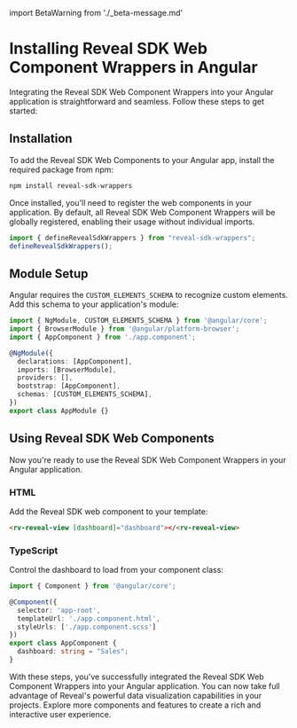 import BetaWarning from './_beta-message.md'

# Installing Reveal SDK Web Component Wrappers in Angular

<BetaWarning />

Integrating the Reveal SDK Web Component Wrappers into your Angular application is straightforward and seamless. Follow these steps to get started:

## Installation

To add the Reveal SDK Web Components to your Angular app, install the required package from npm:

```bash npm2yarn
npm install reveal-sdk-wrappers
```

Once installed, you'll need to register the web components in your application. By default, all Reveal SDK Web Component Wrappers will be globally registered, enabling their usage without individual imports.
```js
import { defineRevealSdkWrappers } from "reveal-sdk-wrappers";
defineRevealSdkWrappers();
```

## Module Setup

Angular requires the `CUSTOM_ELEMENTS_SCHEMA` to recognize custom elements. Add this schema to your application's module:

```ts
import { NgModule, CUSTOM_ELEMENTS_SCHEMA } from '@angular/core';
import { BrowserModule } from '@angular/platform-browser';
import { AppComponent } from './app.component';

@NgModule({
  declarations: [AppComponent],
  imports: [BrowserModule],
  providers: [],
  bootstrap: [AppComponent],
  schemas: [CUSTOM_ELEMENTS_SCHEMA],
})
export class AppModule {}
```

## Using Reveal SDK Web Components

Now you're ready to use the Reveal SDK Web Component Wrappers in your Angular application.

### HTML

Add the Reveal SDK web component to your template:

```html
<rv-reveal-view [dashboard]="dashboard"></<rv-reveal-view>
```

### TypeScript

Control the dashboard to load from your component class:

```ts
import { Component } from '@angular/core';

@Component({
  selector: 'app-root',
  templateUrl: './app.component.html',
  styleUrls: ['./app.component.scss']
})
export class AppComponent {
  dashboard: string = "Sales";
}
```

With these steps, you've successfully integrated the Reveal SDK Web Component Wrappers into your Angular application. You can now take full advantage of Reveal's powerful data visualization capabilities in your projects. Explore more components and features to create a rich and interactive user experience.